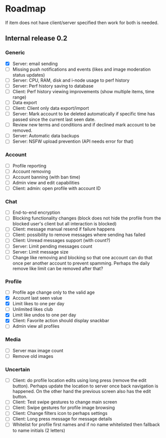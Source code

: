 
# Roadmap

If item does not have client/server specified then work for both is needed.

## Internal release 0.2

### Generic
- [x] Server: email sending
- [ ] Missing push notifications and events
      (likes and image moderation status updates)
- [ ] Server: CPU, RAM, disk and i-node usage to perf history
- [ ] Server: Perf history saving to database
- [ ] Client: Perf history viewing improvements
      (show multiple items, time range)
- [ ] Data export
- [ ] Client: Client only data export/import
- [ ] Server: Mark account to be deleted automatically if specific
      time has passed since the current last seen date.
- [ ] Review new terms and conditions and if declined
      mark account to be removed.
- [ ] Server: Automatic data backups
- [ ] Server: NSFW upload prevention (API needs error for that)

### Account
- [ ] Profile reporting
- [ ] Account removing
- [ ] Account banning (with ban time)
- [ ] Admin view and edit capabilities
- [ ] Client: admin: open profile with account ID

### Chat
- [ ] End-to-end encryption
- [ ] Blocking functionality changes
      (block does not hide the profile from the blocked user's client but all
      interaction is blocked)
- [ ] Client: message manual resend if failure happens
- [ ] Client: possibility to remove messages where sending has failed
- [ ] Client: Unread messages support (with count?)
- [ ] Server: Limit pending messages count
- [ ] Server: Limit message size
- [ ] Change like removing and blocking so that one account can do that once
      per another account to prevent spamming. Perhaps the daily remove like
      limit can be removed after that?

### Profile
- [ ] Profile age change only to the valid age
- [x] Account last seen value
- [x] Limit likes to one per day
- [ ] Unlimited likes club
- [x] Limit like undos to one per day
- [x] Client: Favorite action should display snackbar
- [ ] Admin view all profiles

### Media
- [ ] Server max image count
- [ ] Remove old images

### Uncertain
- [ ] Client: do profile location edits using long press
      (remove the edit button). Perhaps update the location
      to server once back navigation is happened.
      On the other hand the previous screen also has the edit button.
- [ ] Client: Test swipe gestures to change main screen
- [ ] Client: Swipe gestures for profile image browsing
- [ ] Client: Change filters icon to perhaps settings
- [ ] Client: Long press message for message details
- [ ] Whitelist for profile first names and if no name whitelisted
      then fallback to name initials (2 letters)
